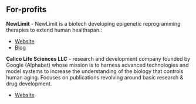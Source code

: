 ## For-profits

**NewLimit** - NewLimit is a biotech developing epigenetic reprogramming therapies to extend human healthspan.:
- [Website](https://www.newlimit.com/)
- [Blog](https://blog.newlimit.com/)

**Calico Life Sciences LLC** - research and development company founded by Google (Alphabet) whose mission is to harness advanced technologies and model systems to increase the understanding of the biology that controls human aging. Focuses on publications revolving around basic research & drug development.

-  [Website](https://www.calicolabs.com/)

